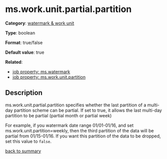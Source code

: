 # ms.work.unit.partial.partition

**Category**: [watermark & work unit](https://github.com/linkedin/data-integration-library/blob/master/docs/parameters/watermark-workunit-parameters.md)

**Type**: boolean

**Format**: true/false

**Default value**: true

**Related**: 
- [job property: ms.watermark](https://github.com/linkedin/data-integration-library/blob/master/docs/parameters/ms.watermark.md)
- [job property: ms.work.unit.partition](https://github.com/linkedin/data-integration-library/blob/master/docs/parameters/ms.work.unit.partition.md)

## Description

ms.work.unit.partial.partition specifies whether the last partition of a multi-day partition scheme can be partial.
If set to true, it allows the last multi-day partition to be partial (partial month or partial week)

For example, if you watermark date range 01/01-01/16, and set ms.work.unit.partition=weekly, 
then the third partition of the data will be partial from 01/15-01/16. If you want this 
partition of the data to be dropped, set this value to `false`.

[back to summary](https://github.com/linkedin/data-integration-library/blob/master/docs/parameters/summary.md)